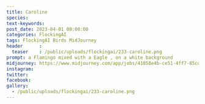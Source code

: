 ```yaml
---
title: Caroline
species: 
text-keywords: 
post_date: 2023-04-01 00:00:00
categories: FlockingAI
tags: FlockingAI Birds MidJourney 
header      :
  teaser    : /public/uploads/flockingai/233-caroline.png
prompt: a Flamingo mixed with a Eagle , on a white background
midjourney: https://www.midjourney.com/app/jobs/41058e4b-ce51-4ff7-85cd-c8cdc33308cb
instagram: 
twitter: 
facebook: 
gallery: 
  - /public/uploads/flockingai/233-caroline.png
---
```


